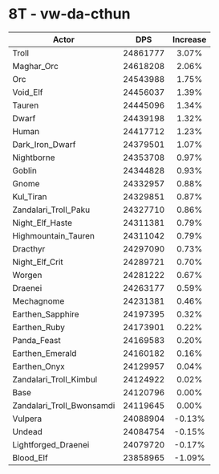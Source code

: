 # 8T - vw-da-cthun
| Actor | DPS | Increase |
|---|:---:|:---:|
|Troll|24861777|3.07%|
|Maghar_Orc|24618208|2.06%|
|Orc|24543988|1.75%|
|Void_Elf|24456037|1.39%|
|Tauren|24445096|1.34%|
|Dwarf|24439198|1.32%|
|Human|24417712|1.23%|
|Dark_Iron_Dwarf|24379501|1.07%|
|Nightborne|24353708|0.97%|
|Goblin|24344828|0.93%|
|Gnome|24332957|0.88%|
|Kul_Tiran|24329851|0.87%|
|Zandalari_Troll_Paku|24327710|0.86%|
|Night_Elf_Haste|24311381|0.79%|
|Highmountain_Tauren|24311042|0.79%|
|Dracthyr|24297090|0.73%|
|Night_Elf_Crit|24289721|0.70%|
|Worgen|24281222|0.67%|
|Draenei|24263177|0.59%|
|Mechagnome|24231381|0.46%|
|Earthen_Sapphire|24197395|0.32%|
|Earthen_Ruby|24173901|0.22%|
|Panda_Feast|24169583|0.20%|
|Earthen_Emerald|24160182|0.16%|
|Earthen_Onyx|24129957|0.04%|
|Zandalari_Troll_Kimbul|24124922|0.02%|
|Base|24120796|0.00%|
|Zandalari_Troll_Bwonsamdi|24119645|0.00%|
|Vulpera|24088904|-0.13%|
|Undead|24084754|-0.15%|
|Lightforged_Draenei|24079720|-0.17%|
|Blood_Elf|23858965|-1.09%|
